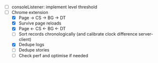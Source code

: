 - [ ] consoleListener: implement level threshold
- [ ] Chrome extension
    - [x] Page -> CS -> BG -> DT
    - [x] Survive page reloads
    - [x] Page <- CS <- BG <- DT
    - [ ] Sort records chronologically (and calibrate clock difference server-client)
    - [x] Dedupe logs
    - [ ] Dedupe stories
    - [ ] Check perf and optimise if needed
